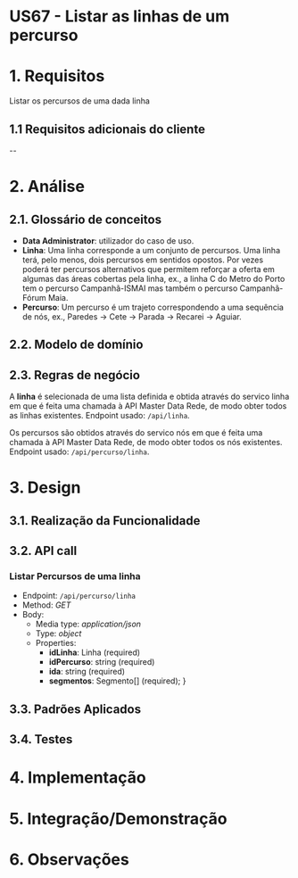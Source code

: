 **US67 - Listar as linhas de um percurso**
=======================================

# 1. Requisitos

Listar os percursos de uma dada linha

## 1.1 Requisitos adicionais do cliente

--


# 2. Análise

## 2.1. Glossário de conceitos

* **Data Administrator**: utilizador do caso de uso. 
* **Linha**: Uma linha corresponde a um conjunto de percursos. Uma linha terá, pelo menos, dois percursos em sentidos opostos. Por vezes poderá ter percursos alternativos que permitem reforçar a oferta em algumas das áreas cobertas pela linha, ex., a linha C do Metro do Porto tem o percurso Campanhã-ISMAI mas também o percurso Campanhã-Fórum Maia.
* **Percurso**: Um percurso é um trajeto correspondendo a uma sequência de nós, ex., Paredes -> Cete -> Parada -> Recarei -> Aguiar.

## 2.2. Modelo de domínio


## 2.3. Regras de negócio

A **linha** é selecionada de uma lista definida e obtida através do servico linha em que é feita uma chamada à API Master Data Rede, de modo obter todos as linhas existentes. Endpoint usado: `/api/linha`.

Os percursos são obtidos através do servico nós em que é feita uma chamada à API Master Data Rede, de modo obter todos os nós existentes. Endpoint usado: `/api/percurso/linha`.

# 3. Design

## 3.1. Realização da Funcionalidade

## 3.2. API call

### Listar Percursos de uma linha

* Endpoint:	`/api/percurso/linha`
* Method: *GET*
* Body:
	* Media type: *application/json*
	* Type: *object*
	* Properties:
		* **idLinha**: Linha (required)
		* **idPercurso**: string (required)
		* **ida**: string (required)
		* **segmentos**: Segmento[] (required);
}
## 3.3. Padrões Aplicados


## 3.4. Testes


# 4. Implementação


# 5. Integração/Demonstração



# 6. Observações

